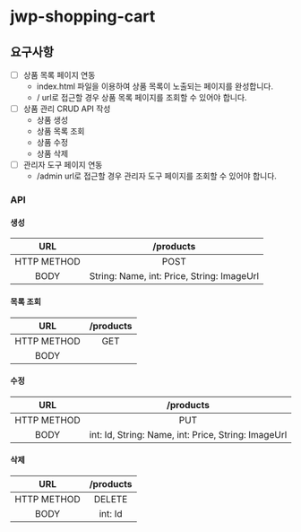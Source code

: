 # jwp-shopping-cart

## 요구사항
- [ ] 상품 목록 페이지 연동
  - index.html 파일을 이용하여 상품 목록이 노출되는 페이지를 완성합니다.
  - / url로 접근할 경우 상품 목록 페이지를 조회할 수 있어야 합니다.
- [ ] 상품 관리 CRUD API 작성
  - 상품 생성
  - 상품 목록 조회
  - 상품 수정
  - 상품 삭제
- [ ] 관리자 도구 페이지 연동
  - /admin url로 접근할 경우 관리자 도구 페이지를 조회할 수 있어야 합니다.

### API

#### 생성

|     URL     |                  /products                  |
|:---:|:-------------------------------------------:|
| HTTP METHOD |                    POST                     |
 | BODY | String: Name,  int: Price, String: ImageUrl |


#### 목록 조회

|     URL     |                  /products                  |
|:---:|:-------------------------------------------:|
| HTTP METHOD |                     GET                     |
| BODY |  |

#### 수정

|     URL     |                      /products                       |
|:---:|:----------------------------------------------------:|
| HTTP METHOD |                         PUT                          |
| BODY | int: Id, String: Name,  int: Price, String: ImageUrl |

#### 삭제

|     URL     | /products |
|:---:|:---------:|
| HTTP METHOD |  DELETE   |
| BODY |  int: Id  |

